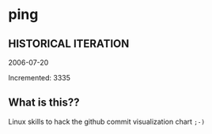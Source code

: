 # ping

## HISTORICAL ITERATION
2006-07-20

Incremented: 3335

## What is this?? 
Linux skills to hack the github commit visualization chart `;-)`
